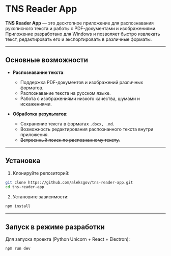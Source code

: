 # TNS Reader App

**TNS Reader App** — это десктопное приложение для распознавания рукописного текста и работы с PDF-документами и изображениями. Приложение разработано для Windows и позволяет быстро извлекать текст, редактировать его и экспортировать в различные форматы.

---

## Основные возможности

- **Распознавание текста**:
  - Поддержка PDF-документов и изображений различных форматов.
  - Распознавание текста на русском языке.
  - Работа с изображениями низкого качества, шумами и искажениями.

- **Обработка результатов**:
  - Сохранение текста в форматах `.docx, .md`.
  - Возможность редактирования распознанного текста внутри приложения.
  - ~~Встроенный поиск по распознанному тексту.~~

---

## Установка

1. Клонируйте репозиторий:

```bash
git clone https://github.com/aleksgov/tns-reader-app.git
cd tns-reader-app
````

2. Установите зависимости:

```bash
npm install
```

---

## Запуск в режиме разработки

Для запуска проекта (Python Unicorn + React + Electron):

```bash
npm run dev
```

